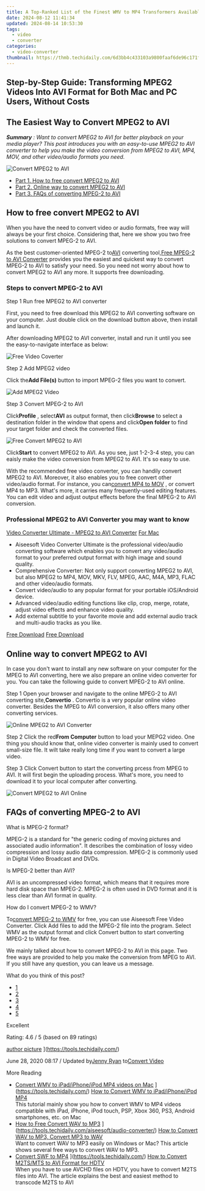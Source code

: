 ```yaml
---
title: A Top-Ranked List of the Finest WMV to MP4 Transformers Available on Desktop Platforms
date: 2024-08-12 11:41:34
updated: 2024-08-14 10:53:30
tags:
  - video
  - converter
categories:
  - video-converter
thumbnail: https://thmb.techidaily.com/6d3bb4c433103a9800faaf6de96c171f6d26a01b47da5a3ba04abf6fa06e5e49.jpeg
---
```


## Step-by-Step Guide: Transforming MPEG2 Videos Into AVI Format for Both Mac and PC Users, Without Costs

## The Easiest Way to Convert MPEG2 to AVI

_**Summary** : Want to convert MPEG2 to AVI for better playback on your media player? This post introduces you with an easy-to-use MPEG2 to AVI converter to help you make the video conversion from MPEG2 to AVI, MP4, MOV, and other video/audio formats you need._

![Convert MPEG2 to AVI](https://www.aiseesoft.com/images/free-video-converter/convert-mpeg2-to-avi.jpg)

* [Part 1. How to free convert MPEG2 to AVI](https://tools.techidaily.com/)
* [Part 2. Online way to convert MPEG2 to AVI](https://tools.techidaily.com/)
* [Part 3. FAQs of converting MPEG-2 to AVI](https://tools.techidaily.com/)

## How to free convert MPEG2 to AVI

 When you have the need to convert video or audio formats, free way will always be your first choice. Considering that, here we show you two free solutions to convert MPEG-2 to AVI.

 As the best customer-oriented MPEG-2 to[AVI](https://tools.techidaily.com/) converting tool,[Free MPEG-2 to AVI Converter](https://tools.techidaily.com/aiseesoft/video-converter-ultimate/) provides you the easiest and quickest way to convert MPEG-2 to AVI to satisfy your need. So you need not worry about how to convert MPEG2 to AVI any more. It supports free downloading.

[](https://secure.2checkout.com/order/cart.php?PRODS=4575878&QTY=1&AFFILIATE=108875) [](https://secure.2checkout.com/order/cart.php?PRODS=4594445&QTY=1&AFFILIATE=108875)

### Steps to convert MPEG-2 to AVI

Step 1 Run free MPEG2 to AVI converter

 First, you need to free download this MPEG2 to AVI converting software on your computer. Just double click on the download button above, then install and launch it.

 After downloading MPEG2 to AVI converter, install and run it until you see the easy-to-navigate interface as below:

![Free Video Coverter](https://www.aiseesoft.com/images/free-video-converter/add-video.jpg)

Step 2 Add MPEG2 video

 Click the**Add File(s)** button to import MPEG-2 files you want to convert.

![Add MPEG2 Video](https://www.aiseesoft.com/images/free-video-converter/add-4k-video-to-free-video-converter.jpg)

Step 3 Convert MPEG-2 to AVI

 Click**Profile** , select**AVI** as output format, then click**Browse** to select a destination folder in the window that opens and click**Open folder** to find your target folder and check the converted files.

![Free Convert MPEG2 to AVI](https://www.aiseesoft.com/images/free-video-converter/choose-xvid-avi-format.jpg)

 Click**Start** to convert MPEG2 to AVI. As you see, just 1-2-3-4 step, you can eaisly make the video conversion from MPEG2 to AVI. It's so easy to use.

 With the recommended free video converter, you can handily convert MPEG2 to AVI. Moreover, it also enables you to free convert other video/audio format. For instance, you can[convert MP4 to MOV](https://tools.techidaily.com/) , or convert MP4 to MP3\. What's more, it carries many frequently-used editing features. You can edit video and adjust output effects before the final MPEG-2 to AVI conversion.

### Professional MPEG2 to AVI Converter you may want to know

[Video Converter Ultimate - MPEG2 to AVI Converter](https://tools.techidaily.com/aiseesoft/video-converter-ultimate/) [For Mac](https://tools.techidaily.com/aiseesoft/video-converter-ultimate/)

* Aiseesoft Video Converter Ultimate is the professional video/audio converting software which enables you to convert any video/audio format to your preferred output format with high image and sound quality.
* Comprehensive Converter: Not only support converting MPEG2 to AVI, but also MPEG2 to MP4, MOV, MKV, FLV, MPEG, AAC, M4A, MP3, FLAC and other video/audio formats.
* Convert video/audio to any popular format for your portable iOS/Android device.
* Advanced video/audio editing functions like clip, crop, merge, rotate, adjust video effects and enhance video quality.
* Add external subtitle to your favorite movie and add external audio track and multi-audio tracks as you like.

[Free Download](https://secure.2checkout.com/order/cart.php?PRODS=4575878&QTY=1&AFFILIATE=108875) [Free Download](https://secure.2checkout.com/order/cart.php?PRODS=4594445&QTY=1&AFFILIATE=108875)

## Online way to convert MPEG2 to AVI

 In case you don't want to install any new software on your computer for the MPEG to AVI converting, here we also prepare an online video converter for you. You can take the following guide to convert MPEG-2 to AVI online.

Step 1 Open your browser and navigate to the online MPEG-2 to AVI converting site,**Convertio** . Convertio is a very popular online video converter. Besides the MPEG to AVI conversion, it also offers many other converting services.

![Online MPEG2 to AVI Converter](https://www.aiseesoft.com/images/free-video-converter/online-mpeg2-to-avi-converter.jpg)

Step 2 Click the red**From Computer** button to load your MEPG2 video. One thing you should know that, online video converter is mainly used to convert small-size file. It wilt take really long time if you want to convert a large video.

Step 3 Click Convert button to start the converting prcess from MPEG to AVI. It will first begin the uploading process. What's more, you need to download it to your local computer after converting.

![Convert MPEG2 to AVI Online](https://www.aiseesoft.com/images/free-video-converter/convert-mpeg-to-avi-online.jpg)

## FAQs of converting MPEG-2 to AVI

What is MPEG-2 format?

 MPEG-2 is a standard for "the generic coding of moving pictures and associated audio information". It describes the combination of lossy video compression and lossy audio data compression. MPEG-2 is commonly used in Digital Video Broadcast and DVDs.

Is MPEG-2 better than AVI?

 AVI is an uncompressed video format, which means that it requires more hard disk space than MPEG-2\. MPEG-2 is often used in DVD format and it is less clear than AVI format in quality.

How do I convert MPEG-2 to WMV?

 To[convert MPEG-2 to WMV](https://tools.techidaily.com/) for free, you can use Aiseesoft Free Video Converter. Click Add files to add the MPEG-2 file into the program. Select WMV as the output format and click Convert button to start converting MPEG-2 to WMV for free.

 We mainly talked about how to convert MPEG-2 to AVI in this page. Two free ways are provided to help you make the conversion from MPEG to AVI. If you still have any question, you can leave us a message.

What do you think of this post?

* [1](https://tools.techidaily.com/)
* [2](https://tools.techidaily.com/)
* [3](https://tools.techidaily.com/)
* [4](https://tools.techidaily.com/)
* [5](https://tools.techidaily.com/)

Excellent

Rating: 4.6 / 5 (based on 89 ratings)

[author picture](https://www.aiseesoft.com/images/author/jenny.png) ](https://tools.techidaily.com/)

 June 28, 2020 08:17 / Updated by[Jenny Ryan](https://tools.techidaily.com/) to[Convert Video](https://tools.techidaily.com/)

More Reading

* [Convert WMV to iPad/iPhone/iPod MP4 videos on Mac](https://www.aiseesoft.com/images/more-reading/wmv-to-mp4-for-mac-s.jpg) ](https://tools.techidaily.com/) [How to Convert WMV to iPad/iPhone/iPod MP4](https://tools.techidaily.com/)  
 This tutorial mainly show you how to convert WMV to MP4 videos compatible with iPad, iPhone, iPod touch, PSP, Xbox 360, PS3, Android smartphones, etc. on Mac
* [How to Free Convert WAV to MP3](https://www.aiseesoft.com/images/more-reading/convert-wav-to-mp3-s.jpg) ](https://tools.techidaily.com/aiseesoft/audio-converter/) [How to Convert WAV to MP3, Convert MP3 to WAV](https://tools.techidaily.com/aiseesoft/audio-converter/)  
 Want to convert WAV to MP3 easily on Windows or Mac? This article shows several free ways to convert WAV to MP3.
* [Convert SWF to MP4](https://www.aiseesoft.com/images/more-reading/m2ts-to-avi-s.jpg) ](https://tools.techidaily.com/) [How to Convert M2TS/MTS to AVI Format for HDTV](https://tools.techidaily.com/)  
 When you have to use AVCHD files on HDTV, you have to convert M2TS files into AVI. The article explains the best and easiest method to transcode M2TS to AVI

<ins class="adsbygoogle"
     style="display:block"
     data-ad-format="autorelaxed"
     data-ad-client="ca-pub-7571918770474297"
     data-ad-slot="1223367746"></ins>



<ins class="adsbygoogle"
     style="display:block"
     data-ad-client="ca-pub-7571918770474297"
     data-ad-slot="8358498916"
     data-ad-format="auto"
     data-full-width-responsive="true"></ins>
